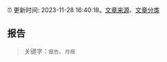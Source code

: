 :alarm_clock: 更新时间: 2023-11-28 16:40:18。[文章来源](/README.md)、[文章分类](/TAGS.md)

## 报告


> 关键字：`报告`、`月报`



